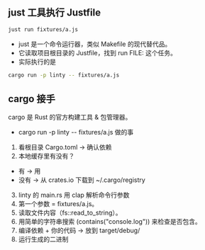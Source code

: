 ## just 工具执行 Justfile

```bash
just run fixtures/a.js
```

- just 是一个命令运行器，类似 Makefile 的现代替代品。
- 它读取项目根目录的 Justfile，找到 run FILE: 这个任务。
- 实际执行的是

```bash
cargo run -p linty -- fixtures/a.js
```

## cargo 接手

cargo 是 Rust 的官方构建工具 & 包管理器。

- cargo run -p linty -- fixtures/a.js 做的事

1. 看根目录 Cargo.toml → 确认依赖
2. 本地缓存里有没有？

- 有 → 用
- 没有 → 从 crates.io 下载到 ~/.cargo/registry

3. linty 的 main.rs 用 clap 解析命令行参数
4. 第一个参数 = fixtures/a.js。
5. 读取文件内容（fs::read_to_string）。
6. 用简单的字符串搜索 (contains("console.log")) 来检查是否包含。
7. 编译依赖 + 你的代码 → 放到 target/debug/
8. 运行生成的二进制
